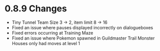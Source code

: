 # 0.8.9 Changes #

* Tiny Tunnel Team Size 3 -> 2, item limit 8 -> 16
* Fixed an issue where pauses displayed incorrectly on dialogueboxes
* Fixed errors occurring at Training Maze
* Fixed an issue where Pokemon spawned in Guildmaster Trail Monster Houses only had moves at level 1